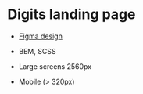 # Digits landing page
- [Figma design](https://www.figma.com/file/yM9iS3NKeGOII5Bl7LOooG/Digits-Demo-%26-Preview-(Copy)?node-id=0%3A1) 
- BEM, SCSS

- Large screens 2560px
- Mobile (> 320px)
